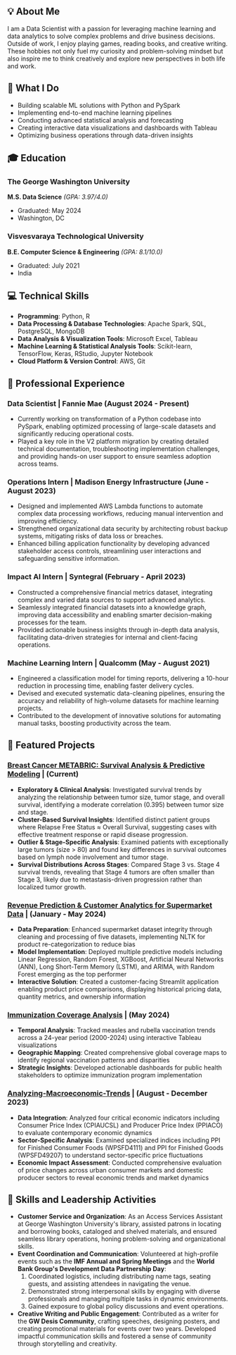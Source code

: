 ## 💡 About Me
I am a Data Scientist with a passion for leveraging machine learning and data analytics to solve complex problems and drive business decisions. Outside of work, I enjoy playing games, reading books, and creative writing. These hobbies not only fuel my curiosity and problem-solving mindset but also inspire me to think creatively and explore new perspectives in both life and work.

## 🎯 What I Do
<!--**Data Scientist specializing in**: -->
- Building scalable ML solutions with Python and PySpark
- Implementing end-to-end machine learning pipelines
- Conducting advanced statistical analysis and forecasting
- Creating interactive data visualizations and dashboards with Tableau
- Optimizing business operations through data-driven insights 


## 🎓 Education
### The George Washington University
**M.S. Data Science** _(GPA: 3.97/4.0)_
- Graduated: May 2024
- Washington, DC

### Visvesvaraya Technological University
**B.E. Computer Science & Engineering** _(GPA: 8.1/10.0)_
- Graduated: July 2021
- India


## 💻 Technical Skills
- **Programming**: Python, R
- **Data Processing & Database Technologies**: Apache Spark, SQL, PostgreSQL, MongoDB
- **Data Analysis & Visualization Tools**: Microsoft Excel, Tableau
- **Machine Learning & Statistical Analysis Tools**: Scikit-learn, TensorFlow, Keras, RStudio, Jupyter Notebook
- **Cloud Platform & Version Control**: AWS, Git


## 💼 Professional Experience
### Data Scientist | Fannie Mae (August 2024 - Present)
- Currently working on transformation of a Python codebase into PySpark, enabling optimized processing of large-scale datasets and significantly reducing operational costs.
- Played a key role in the V2 platform migration by creating detailed technical documentation, troubleshooting implementation challenges, and providing hands-on user support to ensure seamless adoption across teams.


### Operations Intern | Madison Energy Infrastructure (June - August 2023)
-  Designed and implemented AWS Lambda functions to automate complex data processing workflows, reducing manual intervention and improving efficiency.
- Strengthened organizational data security by architecting robust backup systems, mitigating risks of data loss or breaches.
- Enhanced billing application functionality by developing advanced stakeholder access controls, streamlining user interactions and safeguarding sensitive information.

### Impact AI Intern | Syntegral (February - April 2023)
- Constructed a comprehensive financial metrics dataset, integrating complex and varied data sources to support advanced analytics.
- Seamlessly integrated financial datasets into a knowledge graph, improving data accessibility and enabling smarter decision-making processes for the team.
- Provided actionable business insights through in-depth data analysis, facilitating data-driven strategies for internal and client-facing operations.

### Machine Learning Intern | Qualcomm (May - August 2021)
- Engineered a classification model for timing reports, delivering a 10-hour reduction in processing time, enabling faster delivery cycles.
- Devised and executed systematic data-cleaning pipelines, ensuring the accuracy and reliability of high-volume datasets for machine learning projects.
- Contributed to the development of innovative solutions for automating manual tasks, boosting productivity across the team.


## 🚀 Featured Projects
### <a href="https://github.com/sowmyamaddali/Breast-Cancer-METABRIC" target="_blank" rel="noopener noreferrer">Breast Cancer METABRIC: Survival Analysis & Predictive Modeling</a> | (Current)
- **Exploratory & Clinical Analysis**: Investigated survival trends by analyzing the relationship between tumor size, tumor stage, and overall survival, identifying a moderate correlation (0.395) between tumor size and stage.
- **Cluster-Based Survival Insights**: Identified distinct patient groups where Relapse Free Status ≈ Overall Survival, suggesting cases with effective treatment response or rapid disease progression.
- **Outlier & Stage-Specific Analysis**: Examined patients with exceptionally large tumors (size > 80) and found key differences in survival outcomes based on lymph node involvement and tumor stage.
- **Survival Distributions Across Stages**: Compared Stage 3 vs. Stage 4 survival trends, revealing that Stage 4 tumors are often smaller than Stage 3, likely due to metastasis-driven progression rather than localized tumor growth.


### <a href="https://github.com/sowmyamaddali/Revenue-Prediction-Customer-Analytics-for-Supermarket-Data" target="_blank" rel="noopener noreferrer">Revenue Prediction & Customer Analytics for Supermarket Data</a> | (January - May 2024)
- **Data Preparation**: Enhanced supermarket dataset integrity through cleaning and processing of five datasets, implementing NLTK for product re-categorization to reduce bias
- **Model Implementation**: Deployed multiple predictive models including Linear Regression, Random Forest, XGBoost, Artificial Neural Networks (ANN), Long Short-Term Memory (LSTM), and ARIMA, with Random Forest emerging as the top performer
- **Interactive Solution**: Created a customer-facing Streamlit application enabling product price comparisons, displaying historical pricing data, quantity metrics, and ownership information


### <a href="https://public.tableau.com/views/Immunization-Activities/Dashboard1?:language=en-US&publish=yes&:sid=&:redirect=auth&:display_count=n&:origin=viz_share_link" target="_blank" rel="noopener noreferrer">Immunization Coverage Analysis</a> | (May 2024)
- **Temporal Analysis**: Tracked measles and rubella vaccination trends across a 24-year period (2000-2024) using interactive Tableau visualizations
- **Geographic Mapping**: Created comprehensive global coverage maps to identify regional vaccination patterns and disparities
- **Strategic Insights**: Developed actionable dashboards for public health stakeholders to optimize immunization program implementation


### <a href="https://github.com/sowmyamaddali/Analyzing-Macroeconomic-Trends" target="_blank" rel="noopener noreferrer">Analyzing-Macroeconomic-Trends</a> | (August - December 2023)
- **Data Integration**: Analyzed four critical economic indicators including Consumer Price Index (CPIAUCSL) and Producer Price Index (PPIACO) to evaluate contemporary economic dynamics
- **Sector-Specific Analysis**: Examined specialized indices including PPI for Finished Consumer Foods (WPSFD4111) and PPI for Finished Goods (WPSFD49207) to understand sector-specific price fluctuations
- **Economic Impact Assessment**: Conducted comprehensive evaluation of price changes across urban consumer markets and domestic producer sectors to reveal economic trends and market dynamics


<!--## 🤝 Volunteer Experience

#### Access Services Assistant | George Washington University
_Washington, D.C | August 2023 - May 2024_

#### Development Data Partnership Day Volunteer | The World Bank Group
_Washington, D.C | October 2023_

#### Economic Development Volunteer | International Monetary Fund
_Washington, D.C | October 2023_
Annual Meeting

#### Economic Development Volunteer | International Monetary Fund
_Washington, D.C | April 2023_
Spring Meeting -->


## 🌟 Skills and Leadership Activities
- **Customer Service and Organization**: As an Access Services Assistant at George Washington University's library, assisted patrons in locating and borrowing books, cataloged and shelved materials, and ensured seamless library operations, honing problem-solving and organizational skills.
- **Event Coordination and Communication**: Volunteered at high-profile events such as the **IMF Annual and Spring Meetings** and the **World Bank Group's Development Data Partnership Day**:
  1. Coordinated logistics, including distributing name tags, seating guests, and assisting attendees in navigating the venue.
  2. Demonstrated strong interpersonal skills by engaging with diverse professionals and managing multiple tasks in dynamic environments.
  3. Gained exposure to global policy discussions and event operations.
- **Creative Writing and Public Engagement**: Contributed as a writer for the **GW Desis Community**, crafting speeches, designing posters, and creating promotional materials for events over two years. Developed impactful communication skills and fostered a sense of community through storytelling and creativity.
